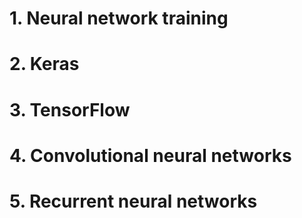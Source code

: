 # 1. Neural network training
# 2. Keras
# 3. TensorFlow
# 4. Convolutional neural networks
# 5. Recurrent neural networks
